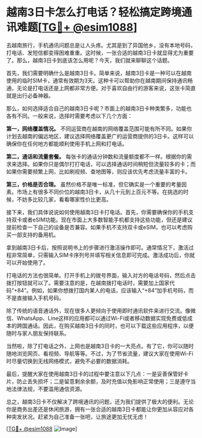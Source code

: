 # 越南3日卡怎么打电话？轻松搞定跨境通讯难题[[TG💪+ @esim1088](https://t.me/s/esim1088)]

去越南旅行，手机通讯问题总是让人头疼。尤其是到了异国他乡，没有本地号码，打电话、发短信都变得困难重重。这时候，一张合适的越南3日卡就显得尤为重要了。那么，越南3日卡到底该怎么用呢？今天，我们就来聊聊这个话题。

首先，我们需要明确什么是越南3日卡。简单来说，越南3日卡是一种可以在越南使用的临时SIM卡，通常有效期为3天。这种卡可以帮助你在越南期间保持通讯畅通，无论是打电话还是上网都非常方便。对于喜欢自由行的游客来说，这张卡简直就是出行必备神器。

那么，如何选择适合自己的越南3日卡呢？市面上的越南3日卡种类繁多，功能也各有不同。一般来说，选择时需要考虑以下几个方面：

**第一，网络覆盖情况。** 不同运营商在越南的网络覆盖范围可能有所不同。如果你计划去越南的偏远地区，建议选择网络覆盖更广的运营商提供的3日卡。这样可以确保你在任何地方都能顺利使用手机上网和打电话。

**第二，通话和流量套餐。** 每张卡的通话分钟数和流量额度都不一样。根据你的需求来选择。如果你只是偶尔打打电话，可以选择通话时间稍短但流量较多的卡；而如果你需要频繁上网，比如刷视频、查地图等，则应该优先考虑流量丰富的卡。

**第三，价格是否合理。** 虽然价格不是唯一标准，但它确实是一个重要的考量因素。市场上有很多不同价位的越南3日卡，从几十元到上百元不等。在挑选的时候，不妨多比较几家，看看哪家性价比更高。

接下来，我们具体说说如何使用越南3日卡打电话。首先，你需要确保你的手机支持双卡或者eSIM功能。现在市面上大多数智能手机都支持这些功能，但还是建议提前检查一下自己的设备是否兼容。如果手机不支持双卡或eSIM，也可以考虑购买一部支持的备用机。

拿到越南3日卡后，按照说明书上的步骤进行激活操作即可。通常情况下，激活过程非常简单，只需输入SIM卡序列号并填写相关信息即可完成。激活成功后，你就可以开始使用了。

打电话的方法也很简单。打开手机上的拨号界面，输入对方的电话号码，然后点击拨打按钮就可以了。需要注意的是，在越南拨打电话时，需要加上国家代码“+84”。例如，如果你想拨打国内某人的电话，应该输入“+84”加手机号码，而不是直接输入手机号码。

除了传统的语音通话外，现在很多人更倾向于使用即时通讯软件来进行交流。像微信、WhatsApp、Line这样的应用都可以通过Wi-Fi或者移动数据实现免费或低成本的跨国通话。因此，在购买越南3日卡的同时，也可以下载这些应用程序，以便随时与家人朋友保持联系。

当然啦，除了打电话之外，上网也是越南3日卡的一大亮点。有了它，你可以随时随地浏览网页、看视频、导航等等。不过，为了节省流量，建议大家在使用Wi-Fi时尽量切换到无线网络模式，避免不必要的数据消耗。

最后，提醒大家在使用越南3日卡的过程中要注意以下几点：一是妥善保管好卡片，防止丢失损坏；二是留意剩余余额，及时充值以免影响正常使用；三是遵守当地法律法规，不要滥用通信资源。

总之，越南3日卡不仅解决了跨境通讯的问题，还为我们提供了极大的便利。无论你是商务出差还是休闲旅游，拥有一张合适的越南3日卡都能让你更加从容应对各种突发状况。赶紧为自己准备一张吧，让旅途更加无忧无虑！

[[TG💪+ @esim1088](https://t.me/s/esim1088) ![Image](https://i.postimg.cc/4NQfJmqS/Snipaste-2025-05-13-00-14-12.png)]